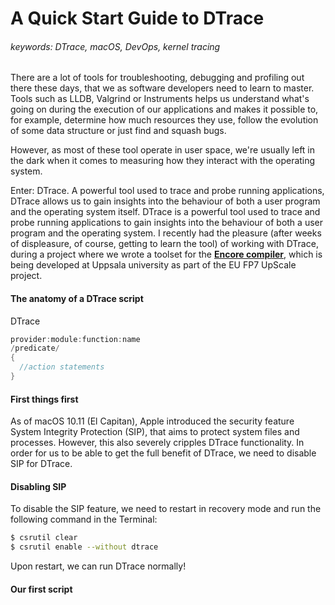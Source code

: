 # A Quick Start Guide to DTrace

###### keywords: DTrace, macOS, DevOps, kernel tracing

There are a lot of tools for troubleshooting, debugging and profiling out there these days, that we as software developers need to learn to master. Tools such as LLDB, Valgrind or Instruments helps us understand what's going on during the execution of our applications and makes it possible to, for example, determine how much resources they use, follow the evolution of some data structure or just find and squash bugs.

However, as most of these tool operate in user space, we're usually left in the dark when it comes to measuring how they interact with the operating system.

Enter: DTrace. A powerful tool used to trace and probe running applications, DTrace allows us to gain insights into the behaviour of both a user program and the operating system itself.
DTrace is a powerful tool used to trace and probe running applications to gain insights into the behaviour of both a user program and the operating system. I recently had the pleasure (after weeks of displeasure, of course, getting to learn the tool) of working with DTrace, during a project where we wrote a toolset for the <a href="https://github.com/parapluu/encore" target="_blank">__Encore compiler__</a>, which is being developed at Uppsala university as part of the EU FP7 UpScale project.



#### The anatomy of a DTrace script

DTrace

```c
provider:module:function:name
/predicate/
{
  //action statements
}
```

#### First things first

As of macOS 10.11 (El Capitan), Apple introduced the security feature System Integrity Protection (SIP), that aims to protect system files and processes. However, this also severely cripples DTrace functionality. In order for us to be able to get the full benefit of DTrace, we need to disable SIP for DTrace.

#### Disabling SIP

To disable the SIP feature, we need to restart in recovery mode and run the following command in the Terminal:

```bash
$ csrutil clear
$ csrutil enable --without dtrace
```

Upon restart, we can run DTrace normally!

#### Our first script

